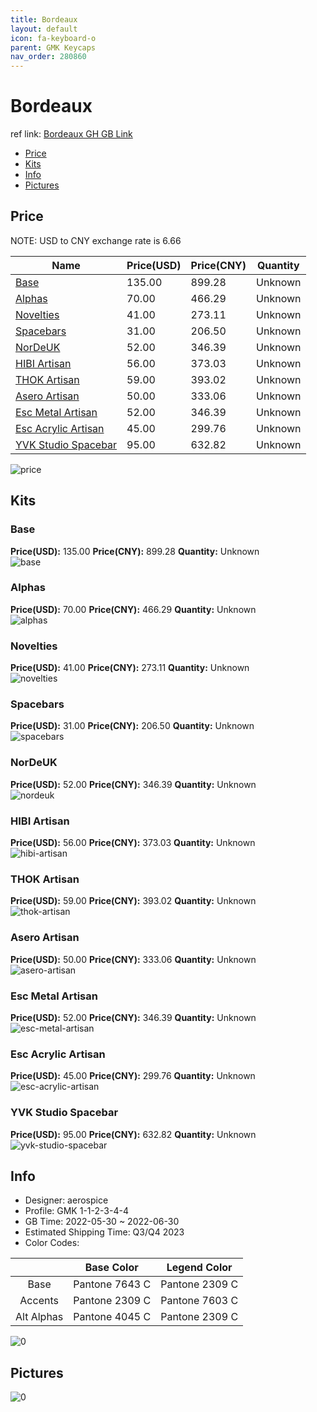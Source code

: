 ```yaml
---
title: Bordeaux 
layout: default
icon: fa-keyboard-o
parent: GMK Keycaps
nav_order: 280860
---
```


# Bordeaux 

ref link: [Bordeaux GH GB Link](https://geekhack.org/index.php?topic=117351.0)

* [Price](#price)
* [Kits](#kits)
* [Info](#info)
* [Pictures](#pictures)

## Price

NOTE: USD to CNY exchange rate is 6.66

| Name          | Price(USD)   |  Price(CNY) | Quantity |
| ------------- | ------------ |  ---------- | -------- |
|[Base](#base)|135.00|899.28|Unknown|
|[Alphas](#alphas)|70.00|466.29|Unknown|
|[Novelties](#novelties)|41.00|273.11|Unknown|
|[Spacebars](#spacebars)|31.00|206.50|Unknown|
|[NorDeUK](#nordeuk)|52.00|346.39|Unknown|
|[HIBI Artisan](#hibi-artisan)|56.00|373.03|Unknown|
|[THOK Artisan](#thok-artisan)|59.00|393.02|Unknown|
|[Asero Artisan](#asero-artisan)|50.00|333.06|Unknown|
|[Esc Metal Artisan](#esc-metal-artisan)|52.00|346.39|Unknown|
|[Esc Acrylic Artisan](#esc-acrylic-artisan)|45.00|299.76|Unknown|
|[YVK Studio Spacebar](#yvk-studio-spacebar)|95.00|632.82|Unknown|

<img src="{{ 'assets/images/gmk-keycaps/Bordeaux/price.png' | relative_url }}" alt="price" class="image featured">

## Kits
### Base  
**Price(USD):** 135.00	**Price(CNY):** 899.28	**Quantity:** Unknown  
<img src="{{ 'assets/images/gmk-keycaps/Bordeaux/kits_pics/base.jpg' | relative_url }}" alt="base" class="image featured">

### Alphas  
**Price(USD):** 70.00	**Price(CNY):** 466.29	**Quantity:** Unknown  
<img src="{{ 'assets/images/gmk-keycaps/Bordeaux/kits_pics/alphas.jpg' | relative_url }}" alt="alphas" class="image featured">

### Novelties  
**Price(USD):** 41.00	**Price(CNY):** 273.11	**Quantity:** Unknown  
<img src="{{ 'assets/images/gmk-keycaps/Bordeaux/kits_pics/novelties.jpg' | relative_url }}" alt="novelties" class="image featured">

### Spacebars  
**Price(USD):** 31.00	**Price(CNY):** 206.50	**Quantity:** Unknown  
<img src="{{ 'assets/images/gmk-keycaps/Bordeaux/kits_pics/spacebars.jpg' | relative_url }}" alt="spacebars" class="image featured">

### NorDeUK  
**Price(USD):** 52.00	**Price(CNY):** 346.39	**Quantity:** Unknown  
<img src="{{ 'assets/images/gmk-keycaps/Bordeaux/kits_pics/nordeuk.jpg' | relative_url }}" alt="nordeuk" class="image featured">

### HIBI Artisan  
**Price(USD):** 56.00	**Price(CNY):** 373.03	**Quantity:** Unknown  
<img src="{{ 'assets/images/gmk-keycaps/Bordeaux/kits_pics/hibi-artisan.png' | relative_url }}" alt="hibi-artisan" class="image featured">

### THOK Artisan  
**Price(USD):** 59.00	**Price(CNY):** 393.02	**Quantity:** Unknown  
<img src="{{ 'assets/images/gmk-keycaps/Bordeaux/kits_pics/thok-artisan.png' | relative_url }}" alt="thok-artisan" class="image featured">

### Asero Artisan  
**Price(USD):** 50.00	**Price(CNY):** 333.06	**Quantity:** Unknown  
<img src="{{ 'assets/images/gmk-keycaps/Bordeaux/kits_pics/asero-artisan.png' | relative_url }}" alt="asero-artisan" class="image featured">

### Esc Metal Artisan  
**Price(USD):** 52.00	**Price(CNY):** 346.39	**Quantity:** Unknown  
<img src="{{ 'assets/images/gmk-keycaps/Bordeaux/kits_pics/esc-metal-artisan.png' | relative_url }}" alt="esc-metal-artisan" class="image featured">

### Esc Acrylic Artisan  
**Price(USD):** 45.00	**Price(CNY):** 299.76	**Quantity:** Unknown  
<img src="{{ 'assets/images/gmk-keycaps/Bordeaux/kits_pics/esc-acrylic-artisan.png' | relative_url }}" alt="esc-acrylic-artisan" class="image featured">

### YVK Studio Spacebar  
**Price(USD):** 95.00	**Price(CNY):** 632.82	**Quantity:** Unknown  
<img src="{{ 'assets/images/gmk-keycaps/Bordeaux/kits_pics/yvk-studio-spacebar.jpg' | relative_url }}" alt="yvk-studio-spacebar" class="image featured">

## Info
* Designer: aerospice  
* Profile: GMK 1-1-2-3-4-4  
* GB Time: 2022-05-30 ~ 2022-06-30  
* Estimated Shipping Time: Q3/Q4 2023  
* Color Codes:  

| |Base Color     | Legend Color
| :-------------: | :-------------: | :------------:
|Base|Pantone 7643 C|Pantone 2309 C|
|Accents|Pantone 2309 C|Pantone 7603 C|
|Alt Alphas|Pantone 4045 C|Pantone 2309 C|

<img src="{{ 'assets/images/gmk-keycaps/Bordeaux/0.jpg' | relative_url }}" alt="0" class="image featured">

## Pictures  
<img src="{{ 'assets/images/gmk-keycaps/Bordeaux/rendering_pics/0.jpg' | relative_url }}" alt="0" class="image featured">
